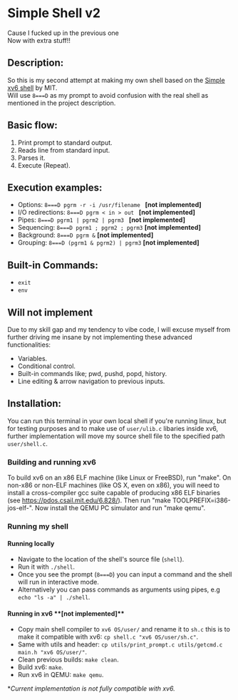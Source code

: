 <h1>Simple Shell v2</h1>
Cause I fucked up in the previous one <br>
Now with extra stuff!!

<h2>Description:</h2>

So this is my second attempt at making my own shell based on the [Simple xv6 shell](https://pdos.csail.mit.edu/6.828/2019/labs/sh.html) by MIT. <br>
Will use `8===D` as my prompt to avoid confusion with the real shell as mentioned in the project description.

<h2>Basic flow:</h2>

1. Print prompt to standard output.
2. Reads line from standard input.
3. Parses it.
4. Execute (Repeat).

<h2>Execution examples:</h2>

- Options: `8===D pgrm -r -i /usr/filename ` **[not implemented]**
- I/O redirections: `8===D pgrm < in > out ` **[not implemented]**
- Pipes: `8===D pgrm1 | pgrm2 | pgrm3 ` **[not implemented]**
- Sequencing: `8===D pgrm1 ; pgrm2 ; pgrm3` **[not implemented]**
- Background: `8===D pgrm &` **[not implemented]**
- Grouping: `8===D (pgrm1 & pgrm2) | pgrm3` **[not implemented]**

<h2>Built-in Commands:</h2>

- `exit`
- `env`

<h2>Will not implement</h3>

Due to my skill gap and my tendency to vibe code, I will excuse myself from further driving me insane by not implementing these advanced functionalities:

- Variables.
- Conditional control.
- Built-in commands like; pwd, pushd, popd, history.
- Line editing & arrow navigation to previous inputs.

<h2>Installation: </h2>

You can run this terminal in your own local shell if you're running linux, but for testing purposes and to make use of `user/ulib.c` libaries inside xv6, further implementation will move my source shell file to the specified path `user/shell.c`.

<h3> Building and running xv6 </h3>

To build xv6 on an x86 ELF machine (like Linux or FreeBSD), run
"make". On non-x86 or non-ELF machines (like OS X, even on x86), you
will need to install a cross-compiler gcc suite capable of producing
x86 ELF binaries (see https://pdos.csail.mit.edu/6.828/).
Then run "make TOOLPREFIX=i386-jos-elf-". Now install the QEMU PC
simulator and run "make qemu".

<h3> Running my shell </h3>

<h4> Running locally</h4>

- Navigate to the location of the shell's source file (`shell`).
- Run it with `./shell`.
- Once you see the prompt (`8===D`) you can input a command and the shell will run in interactive mode.
- Alternatively you can pass commands as arguments using pipes, e.g `echo "ls -a" | ./shell`.

<h4>Running in xv6 **[not implemented]**</h4>

- Copy main shell compiler to `xv6 OS/user/` and rename it to `sh.c` this is to make it compatible with xv6: `cp shell.c "xv6 OS/user/sh.c"`.
- Same with utils and header: `cp utils/print_prompt.c utils/getcmd.c main.h "xv6 OS/user/"`.
- Clean previous builds: `make clean`.
- Build xv6: `make`.
- Run xv6 in QEMU: `make qemu`.

\*<i>Current implementation is not fully compatible with xv6.</i>
